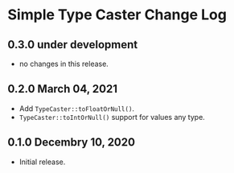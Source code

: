 # Simple Type Caster Change Log

## 0.3.0 under development

- no changes in this release.

## 0.2.0 March 04, 2021 

- Add `TypeCaster::toFloatOrNull()`.
- `TypeCaster::toIntOrNull()` support for values any type.

## 0.1.0 Decembry 10, 2020

- Initial release.
